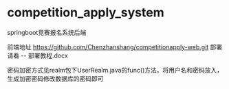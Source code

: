 # competition_apply_system
springboot竞赛报名系统后端

前端地址  https://github.com/Chenzhanshang/competitionapply-web.git
部署请看 -- 部署教程.docx

密码加密方式见realm包下UserRealm.java的func()方法，将用户名和密码放入，生成加密密码修改数据库的密码即可

